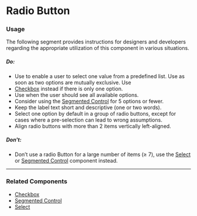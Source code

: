 # Radio Button

<TableOfContents></TableOfContents>

### Usage

The following segment provides instructions for designers and developers regarding the appropriate utilization of this
component in various situations.

##### Do:

- Use to enable a user to select one value from a predefined list. Use as soon as two options are mutually exclusive.
  Use
- [Checkbox](components/checkbox) instead if there is only one option.
- Use when the user should see all available options.
- Consider using the [Segmented Control](components/segmented-control) for 5 options or fewer.
- Keep the label text short and descriptive (one or two words).
- Select one option by default in a group of radio buttons, except for cases where a pre-selection can lead to wrong
  assumptions.
- Align radio buttons with more than 2 items vertically left-aligned.

##### Don't:

- Don’t use a radio Button for a large number of items (≥ 7), use the [Select](components/select) or
  [Segmented Control](components/segmented-control) component instead.

---

### Related Components

- [Checkbox](components/checkbox)
- [Segmented Control](components/segmented-control)
- [Select](components/select)
